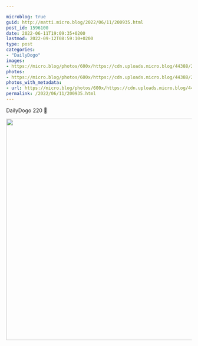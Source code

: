 ```yaml
---

microblog: true
guid: http://matti.micro.blog/2022/06/11/200935.html
post_id: 1596100
date: 2022-06-11T19:09:35+0200
lastmod: 2022-09-12T08:59:10+0200
type: post
categories:
- "DailyDogo"
images:
- https://micro.blog/photos/600x/https://cdn.uploads.micro.blog/44388/2022/337c9f4d2f.jpg
photos:
- https://micro.blog/photos/600x/https://cdn.uploads.micro.blog/44388/2022/337c9f4d2f.jpg
photos_with_metadata:
- url: https://micro.blog/photos/600x/https://cdn.uploads.micro.blog/44388/2022/337c9f4d2f.jpg
permalink: /2022/06/11/200935.html
---
```

DailyDogo 220 🐶

<img src="https://micro.blog/photos/600x/https://blog.martin-haehnel.de/uploads/2022/337c9f4d2f.jpg" width="600" height="600" alt="" />

